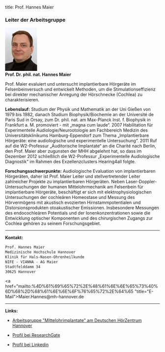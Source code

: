 title: Prof. Hannes Maier

### Leiter der Arbeitsgruppe

![Picture Hannes Maier](hma.jpg)  
**Prof. Dr. phil. nat. Hannes Maier**   

Prof. Maier evaluiert und untersucht implantierbare Hörgeräte im Felsenbeinversuch und entwickelt Methoden, um die Stimulationseffizienz bei direkter mechanischer Anregung der Hörschnecke (Cochlea) zu charakterisieren.

**Lebenslauf:** Studium der Physik und Mathematik an der Uni Gießen von 1979 bis 1982, danach Studium Biophysik/Biochemie an der Université de Paris Sud in Orsay, zum Dr. phil. nat. am Max-Planck Inst. f. Biophysik in Frankfurt a. M. promoviert - mit „magna cum laude“. 2007 Habilitation für Experimentelle Audiologie/Neurootologie am Fachbereich Medizin des Universitätsklinikums Hamburg-Eppendorf zum Thema „Implantierbare Hörgeräte: eine audiologische und experimentelle Untersuchung“. 2011 Ruf auf die W2-Professur „Auditorische Implantate“ an die Charité nach Berlin, den Prof. Maier aber zugunsten der MHH abgelehnt hat, so dass im Dezember 2012 schließlich die W2-Professur „Experimentelle Audiologische Diagnostik“ im Rahmen des Exzellenzclusters Hearing4all folgte.

**Forschungsschwerpunkte:** Audiologische Evaluation von implantierbaren Hörgeräten, daher ist Prof. Maier Leiter und stellvertretender Leiter zahlreicher Projekte zu implantierbaren Hörgeräten. Neben Laser-Doppler-Untersuchungen der humanen Mittelohrmechanik am Felsenbein für implantierbare Hörgeräte, beschäftigt er sich mit elektrophysiologischen Untersuchungen der cochleären Homeostase und Messung des Hörvermögens mit akustisch evozierten Hirnstammpotentialen und Distorsionsprodukten otoakustischer Emissionen. Insbesondere Messungen des endocochleären Potentials und der Ionenkonzentrationen sowie die Entwicklung optischer Komponenten und des chirurgischen Zugangs zur Cochlea gehören zu seinem Forschungsgebiet.
***
**Kontakt:**

	Prof. Hannes Maier
	Medizinische Hochschule Hannover
	Klinik für Hals-Nasen-Ohrenheilkunde
	NIFE - VIANNA - AG Maier
	Stadtfelddamm 34
	30625 Hannover

<a href="&#x6d;&#x61;&#x69;&#x6c;&#x74;&#x6f;&#x3a;%4D%61%69%65%72%2E%48%61%6E%6E%65%73%40%6D%68%2D%68%61%6E%6E%6F%76%65%72%2E%64%65 "title="&#x45;&#x2d;&#x4d;&#x61;&#x69;&#x6c;">&#x4d;&#x61;&#x69;&#x65;&#x72;&#x2e;&#x48;&#x61;&#x6e;&#x6e;&#x65;&#x73;&#x40;&#x6d;&#x68;&#x2d;&#x68;&#x61;&#x6e;&#x6e;&#x6f;&#x76;&#x65;&#x72;&#x2e;&#x64;&#x65;</a>

***
**Links:**

- [Arbeitsgruppe "Mittelohrimplantate" am Deutschen HörZentrum Hannover](http://www.hoerzentrum-hannover.de/index.php?id=20 "DHZ")

- [Profil bei ResearchGate](http://www.researchgate.net/profile/Hannes_Maier "Profil bei ResearchGate")

- [Profil bei Linkedin](https://linkedin.com/pub/hannes-maier/2/163/92 "Profil bei on LinkedIn")

